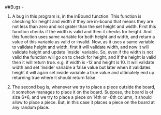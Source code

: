 ##Bugs -

1. A bug in this program is, in the inBound function.
This function is checking for height and width if they are in-bound that means they are not less than zero and not grater than
the set height and width.
First this function checks if the width is valid and then it checks for height. And this function uses same variable for both 
height and width, and return a value of this variable as valid or invalid.
Now, as it uses a same variable to validate height and width, first it will validate width, and now it will validate height and
update 'inside' variable. So, even if the width is not valid the function will go on to check for height, and if the height is valid
then it will return true.
e.g. if width is -12 and height is 10. It will validate width and set 'inside' variable a false value but later when it validates
height it will again set inside variable a true value and ultimately end up returning true where it should return false.

2. The second bug is, whenever we try to place a piece outside the board, it somehow manages to place it on the board.
Suppose, the board is of size 6*6, and we try to place a piece on 14th or -6th column, it should allow to place a piece.
But, in this case it places a piece on the board at any random place.
